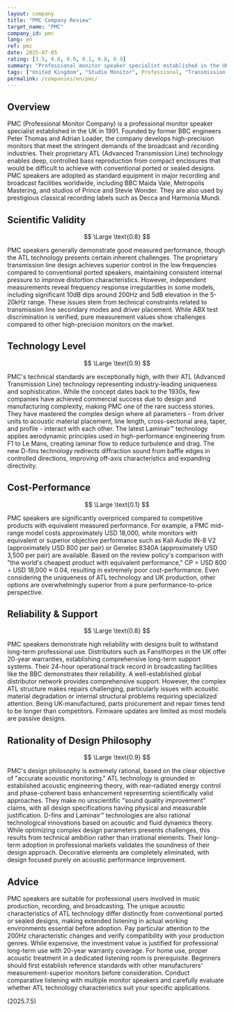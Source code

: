 ```yaml
---
layout: company
title: "PMC Company Review"
target_name: "PMC"
company_id: pmc
lang: en
ref: pmc
date: 2025-07-05
rating: [3.5, 0.8, 0.9, 0.1, 0.8, 0.9]
summary: "Professional monitor speaker specialist established in the UK in 1991. Utilizes proprietary ATL (Advanced Transmission Line) technology to achieve deep, controlled bass reproduction from compact enclosures. Adopted by major studios worldwide including BBC and Metropolis Mastering. While technically advanced, cost-performance is extremely poor as equivalent-performance products are available at significantly lower prices."
tags: ["United Kingdom", "Studio Monitor", Professional, "Transmission line", BBC]
permalink: /companies/en/pmc/
---
```


## Overview

PMC (Professional Monitor Company) is a professional monitor speaker specialist established in the UK in 1991. Founded by former BBC engineers Peter Thomas and Adrian Loader, the company develops high-precision monitors that meet the stringent demands of the broadcast and recording industries. Their proprietary ATL (Advanced Transmission Line) technology enables deep, controlled bass reproduction from compact enclosures that would be difficult to achieve with conventional ported or sealed designs. PMC speakers are adopted as standard equipment in major recording and broadcast facilities worldwide, including BBC Maida Vale, Metropolis Mastering, and studios of Prince and Stevie Wonder. They are also used by prestigious classical recording labels such as Decca and Harmonia Mundi.

## Scientific Validity

$$ \Large \text{0.8} $$

PMC speakers generally demonstrate good measured performance, though the ATL technology presents certain inherent challenges. The proprietary transmission line design achieves superior control in the low frequencies compared to conventional ported speakers, maintaining consistent internal pressure to improve distortion characteristics. However, independent measurements reveal frequency response irregularities in some models, including significant 10dB dips around 200Hz and 5dB elevation in the 5-20kHz range. These issues stem from technical constraints related to transmission line secondary modes and driver placement. While ABX test discrimination is verified, pure measurement values show challenges compared to other high-precision monitors on the market.

## Technology Level

$$ \Large \text{0.9} $$

PMC's technical standards are exceptionally high, with their ATL (Advanced Transmission Line) technology representing industry-leading uniqueness and sophistication. While the concept dates back to the 1930s, few companies have achieved commercial success due to design and manufacturing complexity, making PMC one of the rare success stories. They have mastered the complex design where all parameters - from driver units to acoustic material placement, line length, cross-sectional area, taper, and profile - interact with each other. The latest Laminair™ technology applies aerodynamic principles used in high-performance engineering from F1 to Le Mans, creating laminar flow to reduce turbulence and drag. The new D-fins technology redirects diffraction sound from baffle edges in controlled directions, improving off-axis characteristics and expanding directivity.

## Cost-Performance

$$ \Large \text{0.1} $$

PMC speakers are significantly overpriced compared to competitive products with equivalent measured performance. For example, a PMC mid-range model costs approximately USD 18,000, while monitors with equivalent or superior objective performance such as Kali Audio IN-8 V2 (approximately USD 800 per pair) or Genelec 8340A (approximately USD 3,500 per pair) are available. Based on the review policy's comparison with "the world's cheapest product with equivalent performance," CP = USD 800 ÷ USD 18,000 ≈ 0.04, resulting in extremely poor cost-performance. Even considering the uniqueness of ATL technology and UK production, other options are overwhelmingly superior from a pure performance-to-price perspective.

## Reliability & Support

$$ \Large \text{0.8} $$

PMC speakers demonstrate high reliability with designs built to withstand long-term professional use. Distributors such as Fansthorpes in the UK offer 20-year warranties, establishing comprehensive long-term support systems. Their 24-hour operational track record in broadcasting facilities like the BBC demonstrates their reliability. A well-established global distributor network provides comprehensive support. However, the complex ATL structure makes repairs challenging, particularly issues with acoustic material degradation or internal structural problems requiring specialized attention. Being UK-manufactured, parts procurement and repair times tend to be longer than competitors. Firmware updates are limited as most models are passive designs.

## Rationality of Design Philosophy

$$ \Large \text{0.9} $$

PMC's design philosophy is extremely rational, based on the clear objective of "accurate acoustic monitoring." ATL technology is grounded in established acoustic engineering theory, with rear-radiated energy control and phase-coherent bass enhancement representing scientifically valid approaches. They make no unscientific "sound quality improvement" claims, with all design specifications having physical and measurable justification. D-fins and Laminair™ technologies are also rational technological innovations based on acoustic and fluid dynamics theory. While optimizing complex design parameters presents challenges, this results from technical ambition rather than irrational elements. Their long-term adoption in professional markets validates the soundness of their design approach. Decorative elements are completely eliminated, with design focused purely on acoustic performance improvement.

## Advice

PMC speakers are suitable for professional users involved in music production, recording, and broadcasting. The unique acoustic characteristics of ATL technology differ distinctly from conventional ported or sealed designs, making extended listening in actual working environments essential before adoption. Pay particular attention to the 200Hz characteristic changes and verify compatibility with your production genres. While expensive, the investment value is justified for professional long-term use with 20-year warranty coverage. For home use, proper acoustic treatment in a dedicated listening room is prerequisite. Beginners should first establish reference standards with other manufacturers' measurement-superior monitors before consideration. Conduct comparative listening with multiple monitor speakers and carefully evaluate whether ATL technology characteristics suit your specific applications.

(2025.7.5)